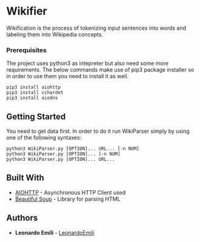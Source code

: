 # Wikifier

Wikification is the process of tokenizing input sentences into words and labeling them into Wikipedia concepts.

### Prerequisites

The project uses python3 as intepreter but also need some more requirements. The below commands make use of pip3 package installer so in order to use them you need to install it as well.

```
pip3 install aiohttp
pip3 install cchardet
pip3 install aiodns
```

## Getting Started

You need to get data first. In order to do it run WikiParser simply by using one of the following syntaxes:

```
python3 WikiParser.py [OPTION]... URL... [-n NUM]
python3 WikiParser.py [OPTION]... [-n NUM]
python3 WikiParser.py [OPTION]... URL...
```

## Built With

* [AIOHTTP](https://docs.aiohttp.org/en/stable/index.html) - Asynchronous HTTP Client used
* [Beautiful Soup](https://www.crummy.com/software/BeautifulSoup/bs4/doc/) - Library for parsing HTML

## Authors

* **Leonardo Emili** - [LeonardoEmili](https://github.com/LeonardoEmili)


